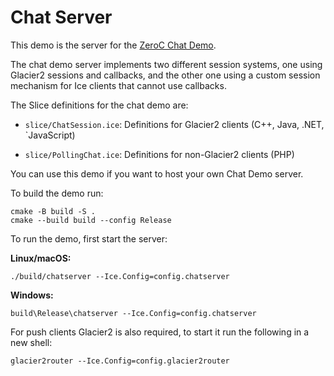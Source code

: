 # Chat Server

This demo is the server for the [ZeroC Chat Demo][1].

The chat demo server implements two different session systems, one using
Glacier2 sessions and callbacks, and the other one using a custom session
mechanism for Ice clients that cannot use callbacks.

The Slice definitions for the chat demo are:

- `slice/ChatSession.ice`: Definitions for Glacier2 clients (C++, Java, .NET,
  `JavaScript)

- `slice/PollingChat.ice`: Definitions for non-Glacier2 clients (PHP)

You can use this demo if you want to host your own Chat Demo server.

To build the demo run:

```shell
cmake -B build -S .
cmake --build build --config Release
```

To run the demo, first start the server:

**Linux/macOS:**

```shell
./build/chatserver --Ice.Config=config.chatserver
```

**Windows:**

```shell
build\Release\chatserver --Ice.Config=config.chatserver
```

For push clients Glacier2 is also required, to start it run the following in a
new shell:

```shell
glacier2router --Ice.Config=config.glacier2router
```

[1]: https://doc.zeroc.com/display/Doc/Chat+Demo
